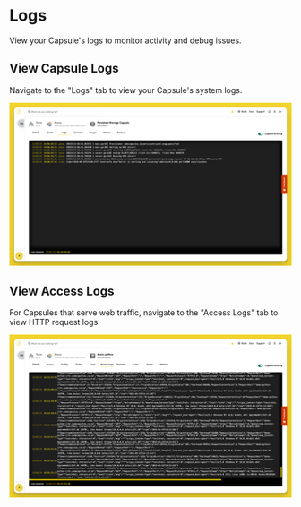 # Logs

View your Capsule's logs to monitor activity and debug issues.

## View Capsule Logs

Navigate to the "Logs" tab to view your Capsule's system logs.

![Capsule Logs](../.gitbook/assets/shared/logs.png)

## View Access Logs

For Capsules that serve web traffic, navigate to the "Access Logs" tab to view HTTP request logs.

![Access Logs](../.gitbook/assets/shared/access-logs.png)
